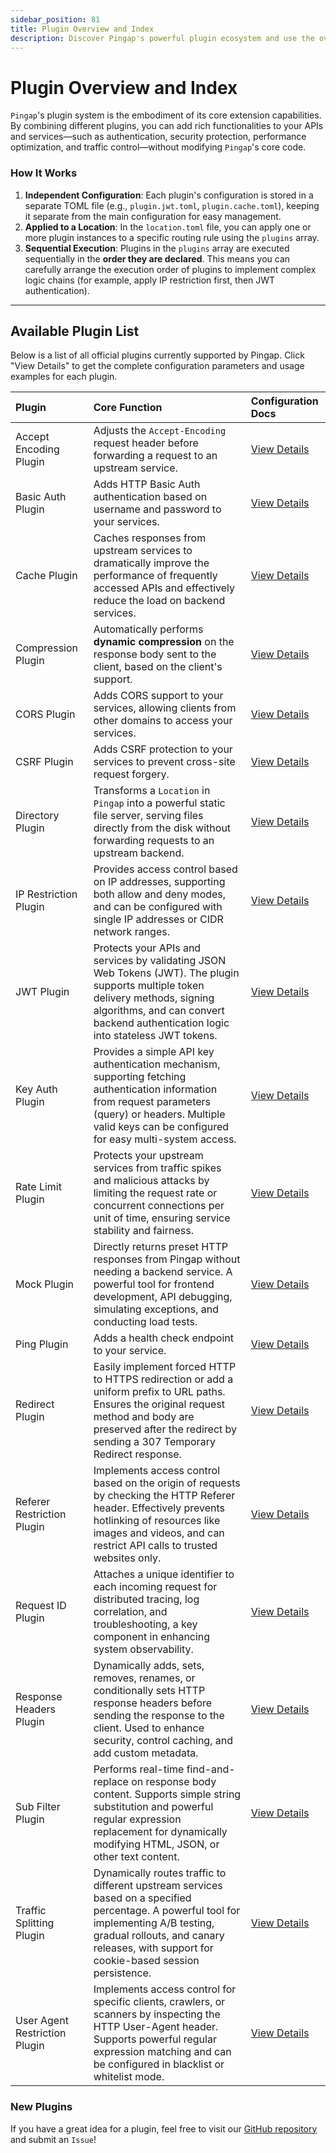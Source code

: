 ```yaml
---
sidebar_position: 81
title: Plugin Overview and Index
description: Discover Pingap's powerful plugin ecosystem and use the overview list to quickly find detailed documentation for all available plugins, including authentication, security, caching, and rate limiting.
---
```


# Plugin Overview and Index

`Pingap`'s plugin system is the embodiment of its core extension capabilities. By combining different plugins, you can add rich functionalities to your APIs and services—such as authentication, security protection, performance optimization, and traffic control—without modifying `Pingap`'s core code.

### How It Works

1.  **Independent Configuration**: Each plugin's configuration is stored in a separate TOML file (e.g., `plugin.jwt.toml`, `plugin.cache.toml`), keeping it separate from the main configuration for easy management.
2.  **Applied to a Location**: In the `location.toml` file, you can apply one or more plugin instances to a specific routing rule using the `plugins` array.
3.  **Sequential Execution**: Plugins in the `plugins` array are executed sequentially in the **order they are declared**. This means you can carefully arrange the execution order of plugins to implement complex logic chains (for example, apply IP restriction first, then JWT authentication).

---

## Available Plugin List

Below is a list of all official plugins currently supported by Pingap. Click "View Details" to get the complete configuration parameters and usage examples for each plugin.

| Plugin                        | Core Function                                                                                                                                                                                                                      | Configuration Docs                       |
| :---------------------------- | :--------------------------------------------------------------------------------------------------------------------------------------------------------------------------------------------------------------------------------- | :--------------------------------------- |
| Accept Encoding Plugin        | Adjusts the `Accept-Encoding` request header before forwarding a request to an upstream service.                                                                                                                                   | [View Details](./accept-encoding.md)     |
| Basic Auth Plugin             | Adds HTTP Basic Auth authentication based on username and password to your services.                                                                                                                                               | [View Details](./basic-auth.md)          |
| Cache Plugin                  | Caches responses from upstream services to dramatically improve the performance of frequently accessed APIs and effectively reduce the load on backend services.                                                                   | [View Details](./cache.md)               |
| Compression Plugin            | Automatically performs **dynamic compression** on the response body sent to the client, based on the client's support.                                                                                                             | [View Details](./compression.md)         |
| CORS Plugin                   | Adds CORS support to your services, allowing clients from other domains to access your services.                                                                                                                                   | [View Details](./cors.md)                |
| CSRF Plugin                   | Adds CSRF protection to your services to prevent cross-site request forgery.                                                                                                                                                       | [View Details](./csrf.md)                |
| Directory Plugin              | Transforms a `Location` in `Pingap` into a powerful static file server, serving files directly from the disk without forwarding requests to an upstream backend.                                                                   | [View Details](./directory.md)           |
| IP Restriction Plugin         | Provides access control based on IP addresses, supporting both allow and deny modes, and can be configured with single IP addresses or CIDR network ranges.                                                                        | [View Details](./ip-restriction.md)      |
| JWT Plugin                    | Protects your APIs and services by validating JSON Web Tokens (JWT). The plugin supports multiple token delivery methods, signing algorithms, and can convert backend authentication logic into stateless JWT tokens.              | [View Details](./jwt.md)                 |
| Key Auth Plugin               | Provides a simple API key authentication mechanism, supporting fetching authentication information from request parameters (query) or headers. Multiple valid keys can be configured for easy multi-system access.                 | [View Details](./key-auth.md)            |
| Rate Limit Plugin             | Protects your upstream services from traffic spikes and malicious attacks by limiting the request rate or concurrent connections per unit of time, ensuring service stability and fairness.                                        | [View Details](./limit.md)               |
| Mock Plugin                   | Directly returns preset HTTP responses from Pingap without needing a backend service. A powerful tool for frontend development, API debugging, simulating exceptions, and conducting load tests.                                   | [View Details](./mock.md)                |
| Ping Plugin                   | Adds a health check endpoint to your service.                                                                                                                                                                                      | [View Details](./ping.md)                |
| Redirect Plugin               | Easily implement forced HTTP to HTTPS redirection or add a uniform prefix to URL paths. Ensures the original request method and body are preserved after the redirect by sending a 307 Temporary Redirect response.                | [View Details](./redirect.md)            |
| Referer Restriction Plugin    | Implements access control based on the origin of requests by checking the HTTP Referer header. Effectively prevents hotlinking of resources like images and videos, and can restrict API calls to trusted websites only.           | [View Details](./referer-restriction.md) |
| Request ID Plugin             | Attaches a unique identifier to each incoming request for distributed tracing, log correlation, and troubleshooting, a key component in enhancing system observability.                                                            | [View Details](./request-id.md)          |
| Response Headers Plugin       | Dynamically adds, sets, removes, renames, or conditionally sets HTTP response headers before sending the response to the client. Used to enhance security, control caching, and add custom metadata.                               | [View Details](./response-headers.md)    |
| Sub Filter Plugin             | Performs real-time find-and-replace on response body content. Supports simple string substitution and powerful regular expression replacement for dynamically modifying HTML, JSON, or other text content.                         | [View Details](./sub-filter.md)          |
| Traffic Splitting Plugin      | Dynamically routes traffic to different upstream services based on a specified percentage. A powerful tool for implementing A/B testing, gradual rollouts, and canary releases, with support for cookie-based session persistence. | [View Details](./traffic-splitting.md)   |
| User Agent Restriction Plugin | Implements access control for specific clients, crawlers, or scanners by inspecting the HTTP User-Agent header. Supports powerful regular expression matching and can be configured in blacklist or whitelist mode.                | [View Details](./ua-restriction.md)      |

### New Plugins

If you have a great idea for a plugin, feel free to visit our [GitHub repository](https://github.com/vicanso/pingap) and submit an `Issue`!